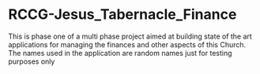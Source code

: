 # RCCG-Jesus_Tabernacle_Finance
This is phase one of a multi phase project aimed at building state of the art applications for managing the finances and other aspects of this Church. The names used in the application are random names just for testing purposes only
